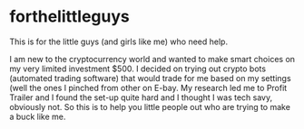 # forthelittleguys
This is for the little guys (and girls like me) who need help.

I am new to the cryptocurrency world and wanted to make smart choices on my very limited investment $500. 
I decided on trying out crypto bots (automated trading software) that would trade for me based on my settings (well the ones I pinched from other on E-bay.
My research led me to Profit Trailer and I found the set-up quite hard and I thought I was tech savy, obviously not. So this is to help you little people out who are trying to make a buck like me.
